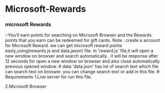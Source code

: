 # Microsoft-Rewards
<h3>microsoft Rewards </h3>:-You'll earn points for searching on Microsoft Browser and the Rewards points that you earn can be redeemed for gift cards.  
Note : create a account for Microsoft Reward.
we can get microsoft reward points easly,using(rewards.js and data.jason) file.
in 'reward.js' file,it will open a new window on browser and search automatically .
it will be response after 12 seconds for open a new window on browser and also close automatically previous opened window.
# data
'data.json' has lot of search text which file can search text on broswer.
you can change search text or add in this file.
# Requirements
1.Live server for run this file.

2.Microsoft Browser

